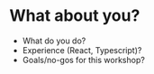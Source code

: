 # What about you?

<v-clicks>

* What do you do?
* Experience (React, Typescript)?
* Goals/no-gos for this workshop?

</v-clicks>
